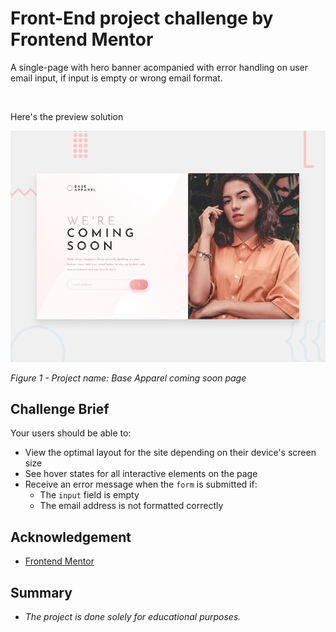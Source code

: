 # Front-End project challenge by Frontend Mentor

A single-page with hero banner acompanied with error handling on user email input, if input is empty or wrong email format.

<br>

Here's the preview solution

![Design preview for the Base Apparel coming soon page coding challenge](./design/desktop-preview.jpg)

<i>Figure 1 - Project name: Base Apparel coming soon page</i>

## Challenge Brief

Your users should be able to:

- View the optimal layout for the site depending on their device's screen size
- See hover states for all interactive elements on the page
- Receive an error message when the `form` is submitted if:
  - The `input` field is empty
  - The email address is not formatted correctly

## Acknowledgement
* [Frontend Mentor](https://www.frontendmentor.io/)

## Summary
* _The project is done solely for educational purposes._